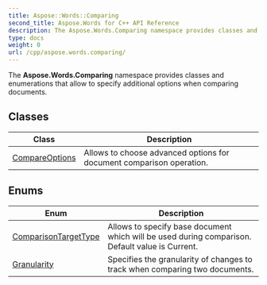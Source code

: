 ```yaml
---
title: Aspose::Words::Comparing
second_title: Aspose.Words for C++ API Reference
description: The Aspose.Words.Comparing namespace provides classes and enumerations that allow to specify additional options when comparing documents. 
type: docs
weight: 0
url: /cpp/aspose.words.comparing/
---
```


The **Aspose.Words.Comparing** namespace provides classes and enumerations that allow to specify additional options when comparing documents. 

## Classes

| Class | Description |
| --- | --- |
| [CompareOptions](./compareoptions/) | Allows to choose advanced options for document comparison operation.  |
## Enums

| Enum | Description |
| --- | --- |
| [ComparisonTargetType](./comparisontargettype/) | Allows to specify base document which will be used during comparison. Default value is Current.  |
| [Granularity](./granularity/) | Specifies the granularity of changes to track when comparing two documents.  |
